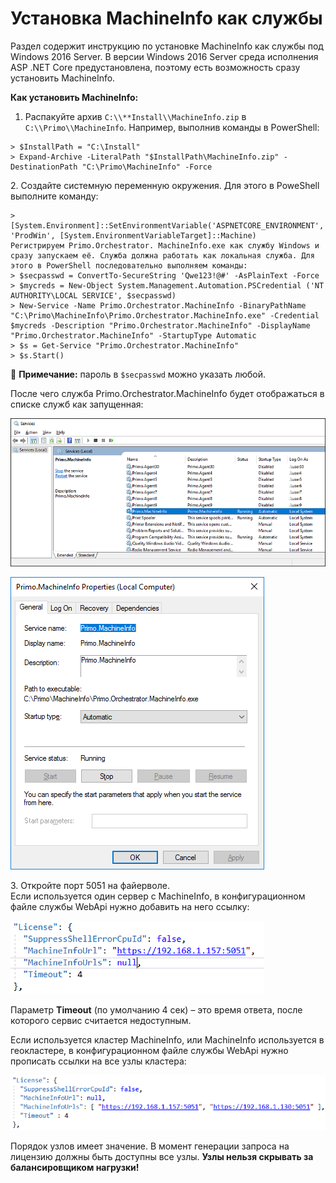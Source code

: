 # Установка MachineInfo как службы 
Раздел содержит инструкцию по установке MachineInfo как службы под Windows 2016 Server. В версии Windows 2016 Server среда исполнения ASP .NET Core предустановлена, поэтому есть возможность сразу установить MachineInfo. 

**Как установить MachineInfo:**

1. Распакуйте архив `C:\\**Install\\MachineInfo.zip` в `C:\\Primo\\MachineInfo`. Например, выполнив команды в PowerShell:
```
> $InstallPath = "C:\Install"
> Expand-Archive -LiteralPath "$InstallPath\MachineInfo.zip" -DestinationPath "C:\Primo\MachineInfo" -Force
```

2\. Создайте системную переменную окружения. Для этого в PoweShell выполните команду:
```
> [System.Environment]::SetEnvironmentVariable('ASPNETCORE_ENVIRONMENT', 'ProdWin', [System.EnvironmentVariableTarget]::Machine)
Регистрируем Primo.Orchestrator. MachineInfo.exe как службу Windows и сразу запускаем её. Служба должна работать как локальная служба. Для этого в PowerShell последовательно выполняем команды:
> $secpasswd = ConvertTo-SecureString 'Qwe123!@#' -AsPlainText -Force 
> $mycreds = New-Object System.Management.Automation.PSCredential ('NT AUTHORITY\LOCAL SERVICE', $secpasswd)  
> New-Service -Name Primo.Orchestrator.MachineInfo -BinaryPathName "C:\Primo\MachineInfo\Primo.Orchestrator.MachineInfo.exe" -Credential $mycreds -Description "Primo.Orchestrator.MachineInfo" -DisplayName "Primo.Orchestrator.MachineInfo" -StartupType Automatic 
> $s = Get-Service "Primo.Orchestrator.MachineInfo"
> $s.Start()
```
:large_blue_circle: **Примечание:** пароль в `$secpasswd` можно указать любой.

После чего служба Primo.Orchestrator.MachineInfo будет отображаться в списке служб как запущенная:


![](../../resources/admin/windows/install-machineinfo-1.png)

![](../../resources/admin/windows/nstall-machineinfo-2.png)

3\. Откройте порт 5051 на файерволе.\
Если используется один сервер с MachineInfo, в конфигурационном файле службы WebApi нужно добавить на него ссылку:

![](../../resources/admin/windows/install-machineinfo-3.png)

Параметр **Timeout** (по умолчанию 4 сек) – это время ответа, после которого сервис считается недоступным.

Если используется кластер MachineInfo, или MachineInfo используется в геокластере, в конфигурационном файле службы WebApi нужно прописать ссылки на все узлы кластера:

![](../../resources/admin/windows/install-machineinfo-4.png)

Порядок узлов имеет значение. В момент генерации запроса на лицензию должны быть доступны все узлы. **Узлы нельзя скрывать за балансировщиком нагрузки!**
